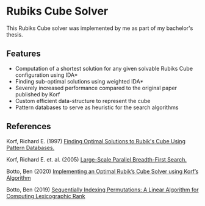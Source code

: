 # Rubiks Cube Solver

This Rubiks Cube solver was implemented by me as part of my bachelor's thesis. 

## Features
* Computation of a shortest solution for any given solvable Rubiks Cube configuration using IDA*
* Finding sub-optimal solutions using weighted IDA*
* Severely increased performance compared to the original paper published by Korf
* Custom efficient data-structure to represent the cube  
* Pattern databases to serve as heuristic for the search algorithms

## References
Korf, Richard E. (1997) [Finding Optimal Solutions to Rubik's Cube Using Pattern Databases.](https://www.cs.princeton.edu/courses/archive/fall06/cos402/papers/korfrubik.pdf)

Korf, Richard E. et. al. (2005) [Large-Scale Parallel Breadth-First Search.](https://www.aaai.org/Papers/AAAI/2005/AAAI05-219.pdf)

Botto, Ben (2020) [Implementing an Optimal Rubik’s Cube Solver using Korf’s Algorithm](https://medium.com/@benjamin.botto/implementing-an-optimal-rubiks-cube-solver-using-korf-s-algorithm-bf750b332cf9)

Botto, Ben (2019) [Sequentially Indexing Permutations: A Linear Algorithm for Computing Lexicographic Rank](https://medium.com/@benjamin.botto/sequentially-indexing-permutations-a-linear-algorithm-for-computing-lexicographic-rank-a22220ffd6e3)
